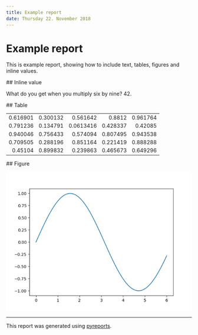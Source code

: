 ```yaml
---
title: Example report
date: Thursday 22. November 2018
---
```


# Example report

This is example report, showing how to include text, tables, figures and inline
values.

## Inline value

What do you get when you multiply six by nine? 42.

## Table

<table>
<tbody>
<tr><td style="text-align: right;">0.616901</td><td style="text-align: right;">0.300132</td><td style="text-align: right;">0.561642 </td><td style="text-align: right;">0.8812  </td><td style="text-align: right;">0.961764</td></tr>
<tr><td style="text-align: right;">0.791236</td><td style="text-align: right;">0.134791</td><td style="text-align: right;">0.0613416</td><td style="text-align: right;">0.428337</td><td style="text-align: right;">0.42085 </td></tr>
<tr><td style="text-align: right;">0.940046</td><td style="text-align: right;">0.756433</td><td style="text-align: right;">0.574094 </td><td style="text-align: right;">0.807495</td><td style="text-align: right;">0.943538</td></tr>
<tr><td style="text-align: right;">0.709505</td><td style="text-align: right;">0.288196</td><td style="text-align: right;">0.851164 </td><td style="text-align: right;">0.221419</td><td style="text-align: right;">0.888288</td></tr>
<tr><td style="text-align: right;">0.45104 </td><td style="text-align: right;">0.899832</td><td style="text-align: right;">0.239863 </td><td style="text-align: right;">0.465673</td><td style="text-align: right;">0.649296</td></tr>
</tbody>
</table>

## Figure

![Test image](fig.png)

---
This report was generated using [pyreports]().